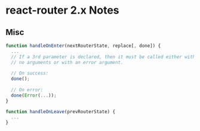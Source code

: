 # react-router 2.x Notes


## Misc

```js
function handleOnEnter(nextRouterState, replace[, done]) {
  ...
  // If a 3rd parameter is declared, then it must be called either with
  // no arguments or with an error argument.
  
  // On success:
  done();
  
  // On error:
  done(Error(...));
}
```
```js
function handleOnLeave(prevRouterState) {
  ...
}
```
